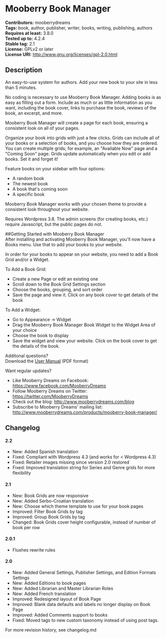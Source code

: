 # Mooberry Book Manager
**Contributors:** mooberrydreams  
**Tags:** book, author, publisher, writer, books, writing, publishing, authors   
**Requires at least:** 3.8.0  
**Tested up to:** 4.2.4  
**Stable tag:** 2.1  
**License:** GPLv2 or later  
**License URI:** http://www.gnu.org/licenses/gpl-2.0.html  

## Description
An easy-to-use system for authors. Add your new book to your site in less than 5 minutes.


No coding is necessary to use Mooberry Book Manager. Adding books is as easy as filling out a form. Include as much or as little information as you want, including the book cover, links to purchase the book, reviews of the book, an excerpt, and more.

Mooberry Book Manager will create a page for each book, ensuring a consistent look on all of your pages.

Organize your book into grids with just a few clicks. Grids can include all of your books or a selection of books, and you choose how they are ordered. You can create multiple grids; for example, an "Available Now" page and a "Coming Soon" page. Grids update automatically when you edit or add books. Set it and forget it!

Feature books on your sidebar with four options:
* A random book  
* The newest book  
* A book that's coming soon  
* A specific book  
	
Mooberry Book Manager works with your chosen theme to provide a consistent look throughout your website.

Requires Wordpress 3.8. The admin screens (for creating books, etc.) require Javascript, but the public pages do not.

##Getting Started with Mooberry Book Manager  
After installing and activating Mooberry Book Manager, you'll now have a Books menu.  Use that to add your books to your website.

In order for your books to appear on your website, you need to add a Book Grid and/or a Widget.

To Add a Book Grid:  
* Create a new Page or edit an existing one  
* Scroll down to the Book Grid Settings section  
* Choose the books, grouping, and sort order  
* Save the page and view it. Click on any book cover to get details of the book  

To Add a Widget:  
* Go to Appearance -> Widget  
* Drag the Mooberry Book Manager Book Widget to the Widget Area of your choice  
* Choose the book to display  
* Save the widget and view your website. Click on the book cover to get the details of the book.  

Additonal questions?  
Download the [User Manual](http://www.mooberrydreams.com/support/mooberry-book-manager-support/) (PDF format)

Want regular updates? 
* Like Mooberry Dreams on Facebook: https://www.facebook.com/MooberryDreams
* Follow Mooberry Dreams on Twitter: https://twitter.com/MooberryDreams
* Check out the blog: http://www.mooberrydreams.com/blog
* Subscribe to Mooberry Dreams' mailing list: http://www.mooberrydreams.com/products/mooberry-book-manager/




## Changelog
#### 2.2  
* New: Added Spanish translation  
* Fixed: Compliant with Wordpress 4.3 (and works for < Wordpress 4.3)  
* Fixed: Retailer images missing since version 2.0 restored  
* Fixed: Improved translation string for Series and Genre grids for more flexibility  

#### 2.1 
* New: Book Grids are now responsive  
* New: Added Serbo–Croatian translation  
* New: Choose which theme template to use for your book pages  
* Improved: Filter Book Grids by tag  
* Improved: Group Book Grids by tag  
* Changed: Book Grids cover height configurable, instead of number of book per row  

#### 2.0.1  
* Flushes rewrite rules  

#### 2.0 
* New: Added General Settings, Publisher Settings, and Edition Formats Settings
* New: Added Editions to book pages 
* New: Added Librarian and Master Librarian Roles
* New: Added French translation
* Improved: Redesigned layout of Book Page
* Improved: Blank data defaults and labels no longer display on Book Page
* Improved: Added Comments support to books
* Fixed: Moved tags to new custom taxonomy instead of using post tags.

For more revision history, see changelog.md

